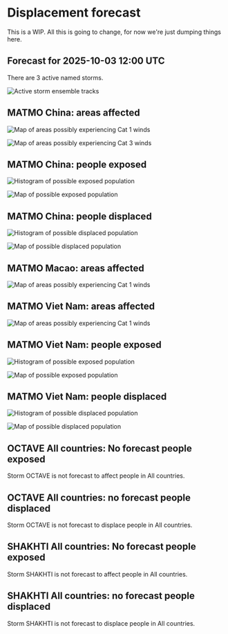 # Displacement forecast

This is a WIP. All this is going to change, for now we're just dumping things here.

## Forecast for 2025-10-03 12:00 UTC

There are 3 active named storms.

![Active storm ensemble tracks](ECMWF_TC_tracks_20251003120000.png)


## MATMO China: areas affected

![Map of areas possibly experiencing Cat 1 winds](impact-map_TC_ECMWF_ens_MATMO_2025-10-03_12UTC_CHN_cat1.png)


![Map of areas possibly experiencing Cat 3 winds](impact-map_TC_ECMWF_ens_MATMO_2025-10-03_12UTC_CHN_cat3.png)


## MATMO China: people exposed

![Histogram of possible exposed population](impact-histogram_TC_ECMWF_ens_MATMO_2025-10-03_12UTC_CHN_exposed.png)

![Map of possible exposed population](impact-map_TC_ECMWF_ens_MATMO_2025-10-03_12UTC_CHN_exposed.png)


## MATMO China: people displaced

![Histogram of possible displaced population](impact-histogram_TC_ECMWF_ens_MATMO_2025-10-03_12UTC_CHN_displaced.png)


![Map of possible displaced population](impact-map_TC_ECMWF_ens_MATMO_2025-10-03_12UTC_CHN_displaced.png)


## MATMO Macao: areas affected

![Map of areas possibly experiencing Cat 1 winds](impact-map_TC_ECMWF_ens_MATMO_2025-10-03_12UTC_MAC_cat1.png)


## MATMO Viet Nam: areas affected

![Map of areas possibly experiencing Cat 1 winds](impact-map_TC_ECMWF_ens_MATMO_2025-10-03_12UTC_VNM_cat1.png)


## MATMO Viet Nam: people exposed

![Histogram of possible exposed population](impact-histogram_TC_ECMWF_ens_MATMO_2025-10-03_12UTC_VNM_exposed.png)

![Map of possible exposed population](impact-map_TC_ECMWF_ens_MATMO_2025-10-03_12UTC_VNM_exposed.png)


## MATMO Viet Nam: people displaced

![Histogram of possible displaced population](impact-histogram_TC_ECMWF_ens_MATMO_2025-10-03_12UTC_VNM_displaced.png)


![Map of possible displaced population](impact-map_TC_ECMWF_ens_MATMO_2025-10-03_12UTC_VNM_displaced.png)


## OCTAVE All countries: No forecast people exposed

Storm OCTAVE is not forecast to affect people in All countries.


## OCTAVE All countries: no forecast people displaced

Storm OCTAVE is not forecast to displace people in All countries.


## SHAKHTI All countries: No forecast people exposed

Storm SHAKHTI is not forecast to affect people in All countries.


## SHAKHTI All countries: no forecast people displaced

Storm SHAKHTI is not forecast to displace people in All countries.



